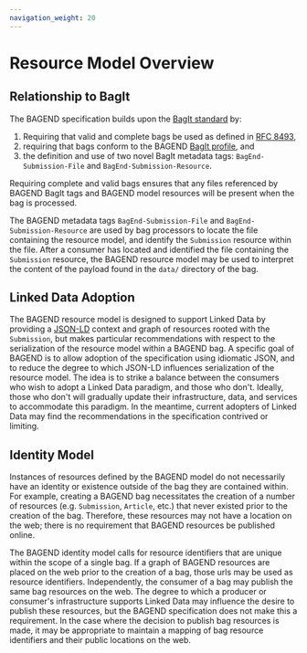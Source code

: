 ```yaml
---
navigation_weight: 20
---
```

# Resource Model Overview

## Relationship to BagIt
The BAGEND specification builds upon the [BagIt standard][1] by:
1. Requiring that valid and complete bags be used as defined in [RFC 8493][1], 
2. requiring that bags conform to the BAGEND [BagIt profile][2], and 
3. the definition and use of two novel BagIt metadata tags: `BagEnd-Submission-File` and `BagEnd-Submission-Resource`.

Requiring complete and valid bags ensures that any files referenced by BAGEND BagIt tags and BAGEND model resources will be present when the bag is processed.  

The BAGEND metadata tags `BagEnd-Submission-File` and `BagEnd-Submission-Resource` are used by bag processors to locate the file containing the resource model, and identify the `Submission` resource within the file.  After a consumer has located and identified the file containing the `Submission` resource, the BAGEND resource model may be used to interpret the content of the payload found in the `data/` directory of the bag.

## Linked Data Adoption
The BAGEND resource model is designed to support Linked Data by providing a [JSON-LD][3] context and graph of resources rooted with the `Submission`, but makes particular recommendations with respect to the serialization of the resource model within a BAGEND bag.  A specific goal of BAGEND is to allow adoption of the specification using idiomatic JSON, and to reduce the degree to which JSON-LD influences serialization of the resource model.  The idea is to strike a balance between the consumers who wish to adopt a Linked Data paradigm, and those who don't.  Ideally, those who don't will gradually update their infrastructure, data, and services to accommodate this paradigm.  In the meantime, current adopters of Linked Data may find the recommendations in the specification contrived or limiting.

## Identity Model
Instances of resources defined by the BAGEND model do not necessarily have an identity or existence outside of the bag they are contained within.  For example, creating a BAGEND bag necessitates the creation of a number of resources (e.g. `Submission`, `Article`, etc.) that never existed prior to the creation of the bag.  Therefore, these resources may not have a location on the web; there is no requirement that BAGEND resources be published online.  

The BAGEND identity model calls for resource identifiers that are unique within the scope of a single bag.  If a graph of BAGEND resources are placed on the web prior to the creation of a bag, those urls may be used as resource identifiers.  Independently, the consumer of a bag may publish the same bag resources on the web.  The degree to which a producer or consumer's infrastructure supports Linked Data may influence the desire to publish these resources, but the BAGEND specification does not make this a requirement.  In the case where the decision to publish bag resources is made, it may be appropriate to maintain a mapping of bag resource identifiers and their public locations on the web.


[1]: https://tools.ietf.org/html/rfc8493
[2]: http://bagend.io/bagit-profile/0.1
[3]: https://www.w3.org/TR/json-ld11/
